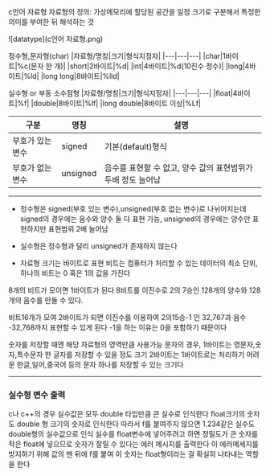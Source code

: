 c언어 자료형
자료형의 정의: 가상메모리에 할당된 공간을 일정 크기로 구분해서 특정한 의미를 부여한 뒤 해석하는 것

![datatype](c언어 자료형.png)

정수형,문자형(char)
|자료형/명칭|크기|형식지정자|
|---|---|---|
|char|1바이트|%c(문자 한 개)|
|short|2바이트|%d|
|int|4바이트|%d(10진수 정수)|
|long|4바이트|%ld|
|long long|8바이트|%lld|

실수형 or 부동 소수점형
|자료형/명칭|크기|형식지정자|
|---|---|---|
|float|4바이트|%f|
|double|8바이트|%lf|
|long double|8바이트 이상|%Lf|

|구분|명칭|설명|
|---|---|---|
|부호가 있는 변수|signed|기본(default)형식|
|부호가 없는 변수|unsigned|음수를 표현할 수 없고, 양수 값의 표현범위가 두배 정도 늘어남|
<hr/>

* 정수형은 signed(부호 있는 변수),unsigned(부호 없는 변수)로 나뉘어지는데 
signed의 경우에는 음수와 양수 둘 다 표현 가능, unsigned의 경우에는 양수만 표현하지만 표현범위 2배 늘어남

* 실수형은 정수형과 달리 unsigned가 존재하지 않는다 

* 자료형 크기는 바이트로 표현 
비트는 컴퓨터가 처리할 수 있는 데이터의 최소 단위, 하나의 비트는 0 혹은 1의 값을 가진다 

8개의 비트가 모이면 1바이트가 된다
8비트를 이진수로 2의 7승인 128개의 양수와 128개의 음수를 만들 수 있다.

비트16개가 모여 2바이트가 되면 이진수를 이용하여 2의15승-1 인 32,767과 음수 -32,768까지 표현할 수 있게 된다
-1을 하는 이유는 0을 포함하기 때문이다

숫자를 저장할 때엔 해당 자료형의 영역만큼 사용가능 문자의 경우, 1바이트는 영문자,숫자,특수문자 한 글자를 저장할 수 있을 정도 크기
2바이트는 1바이트로는 처리하기 어려운 한글,일어,중국어 등의 문자 하나를 저장할 수 있는 크기다
<hr/>

### 실수형 변수 출력
c나 c++의 경우 실수값은 모두 double 타입만큼 큰 실수로 인식한다 
float크기의 숫자도 double 형 크기의 숫자로 인식한다 따라서 f를 붙여주지 않으면 1.234같은 실수도 double형의 실수값으로 인식
실수를 float변수에 넣어주려고 하면 정밀도가 큰 숫자를 작은 float에 넣으므로 숫자가 잘릴 수 있다는 에러 메시지를 출력한다 이 에러메세지를 방지하기 위해 값의 맨 뒤에 f를 붙여 이 숫자는 float형이라는 걸 확실히 나타내는 역할을 한다